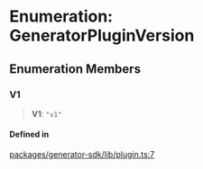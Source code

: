 # Enumeration: GeneratorPluginVersion

## Enumeration Members

### V1

> **V1**: `"v1"`

#### Defined in

[packages/generator-sdk/lib/plugin.ts:7](https://github.com/andreisergiu98/baeta/blob/277f62f15bfdecc05d507a84e60b62e5bc08a747/packages/generator-sdk/lib/plugin.ts#L7)
